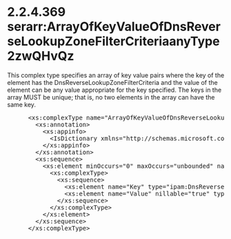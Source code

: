 <html dir="LTR" xmlns:mshelp="http://msdn.microsoft.com/mshelp" xmlns:ddue="http://ddue.schemas.microsoft.com/authoring/2003/5" xmlns:xlink="http://www.w3.org/1999/xlink" xmlns:tool="http://www.microsoft.com/tooltip">
 <body>
 <div id="header">
 <h1 class="heading">2.2.4.369 serarr:ArrayOfKeyValueOfDnsReverseLookupZoneFilterCriteriaanyType2zwQHvQz</h1>
 </div>
 <div id="mainSection">
 <div id="mainBody">
 <div id="allHistory" class="saveHistory"></div>
 <div id="sectionSection0" class="section" name="collapseableSection">
 

<p>This complex type specifies an array of key value pairs
where the key of the element has the DnsReverseLookupZoneFilterCriteria and the
value of the element can be any value appropriate for the key specified. The
keys in the array MUST be unique; that is, no two elements in the array can
have the same key.</p>

<dl>
<dd>
<div><pre> &lt;xs:complexType name=&quot;ArrayOfKeyValueOfDnsReverseLookupZoneFilterCriteriaanyType2zwQHvQz&quot;&gt;
   &lt;xs:annotation&gt;
     &lt;xs:appinfo&gt;
       &lt;IsDictionary xmlns=&quot;http://schemas.microsoft.com/2003/10/Serialization/&quot;&gt;true&lt;/IsDictionary&gt;
     &lt;/xs:appinfo&gt;
   &lt;/xs:annotation&gt;
   &lt;xs:sequence&gt;
     &lt;xs:element minOccurs=&quot;0&quot; maxOccurs=&quot;unbounded&quot; name=&quot;KeyValueOfDnsReverseLookupZoneFilterCriteriaanyType2zwQHvQz&quot;&gt;
       &lt;xs:complexType&gt;
         &lt;xs:sequence&gt;
           &lt;xs:element name=&quot;Key&quot; type=&quot;ipam:DnsReverseLookupZoneFilterCriteria&quot; /&gt;
           &lt;xs:element name=&quot;Value&quot; nillable=&quot;true&quot; type=&quot;xsd:anyType&quot; /&gt;
         &lt;/xs:sequence&gt;
       &lt;/xs:complexType&gt;
     &lt;/xs:element&gt;
   &lt;/xs:sequence&gt;
 &lt;/xs:complexType&gt;
</pre></div>
</dd></dl>


 </div>
 </div>
 </div>
 </body>
</html>